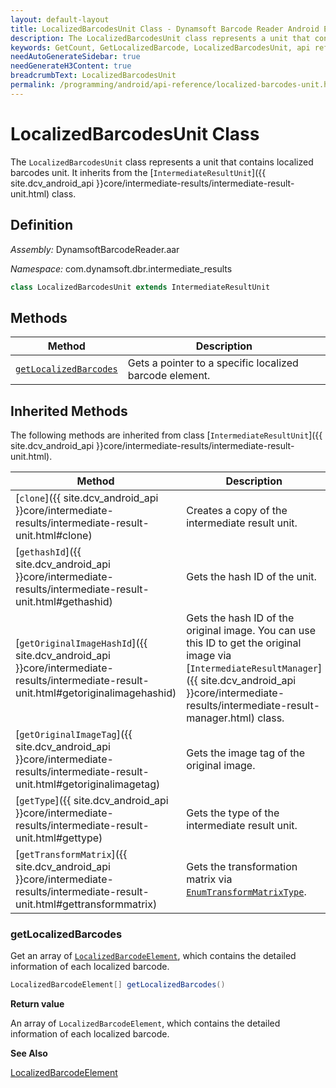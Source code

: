 ```yaml
---
layout: default-layout
title: LocalizedBarcodesUnit Class - Dynamsoft Barcode Reader Android Edition
description: The LocalizedBarcodesUnit class represents a unit that contains localized barcodes unit. It inherits from the IntermediateResultUnit class.
keywords: GetCount, GetLocalizedBarcode, LocalizedBarcodesUnit, api reference
needAutoGenerateSidebar: true
needGenerateH3Content: true
breadcrumbText: LocalizedBarcodesUnit
permalink: /programming/android/api-reference/localized-barcodes-unit.html
---
```


# LocalizedBarcodesUnit Class

The `LocalizedBarcodesUnit` class represents a unit that contains localized barcodes unit. It inherits from the [`IntermediateResultUnit`]({{ site.dcv_android_api }}core/intermediate-results/intermediate-result-unit.html) class.

## Definition

*Assembly:* DynamsoftBarcodeReader.aar

*Namespace:* com.dynamsoft.dbr.intermediate_results

```java
class LocalizedBarcodesUnit extends IntermediateResultUnit
```

## Methods

| Method | Description |
|--------|-------------|
| [`getLocalizedBarcodes`](#getlocalizedbarcodes) | Gets a pointer to a specific localized barcode element.|

## Inherited Methods

The following methods are inherited from class [`IntermediateResultUnit`]({{ site.dcv_android_api }}core/intermediate-results/intermediate-result-unit.html).

| Method | Description |
|------- |-------------|
| [`clone`]({{ site.dcv_android_api }}core/intermediate-results/intermediate-result-unit.html#clone) | Creates a copy of the intermediate result unit. |
| [`gethashId`]({{ site.dcv_android_api }}core/intermediate-results/intermediate-result-unit.html#gethashid) | Gets the hash ID of the unit. |
| [`getOriginalImageHashId`]({{ site.dcv_android_api }}core/intermediate-results/intermediate-result-unit.html#getoriginalimagehashid) | Gets the hash ID of the original image. You can use this ID to get the original image via [`IntermediateResultManager`]({{ site.dcv_android_api }}core/intermediate-results/intermediate-result-manager.html) class. |
| [`getOriginalImageTag`]({{ site.dcv_android_api }}core/intermediate-results/intermediate-result-unit.html#getoriginalimagetag) | Gets the image tag of the original image. |
| [`getType`]({{ site.dcv_android_api }}core/intermediate-results/intermediate-result-unit.html#gettype) | Gets the type of the intermediate result unit. |
| [`getTransformMatrix`]({{ site.dcv_android_api }}core/intermediate-results/intermediate-result-unit.html#gettransformmatrix) | Gets the transformation matrix via [`EnumTransformMatrixType`]({{site.enums}}/core/transform-matrix-type.html). |

### getLocalizedBarcodes

Get an array of [`LocalizedBarcodeElement`](localized-barcode-element.md), which contains the detailed information of each localized barcode.

```java
LocalizedBarcodeElement[] getLocalizedBarcodes()
```

**Return value**

An array of `LocalizedBarcodeElement`, which contains the detailed information of each localized barcode.

**See Also**

[LocalizedBarcodeElement](localized-barcode-element.html)
